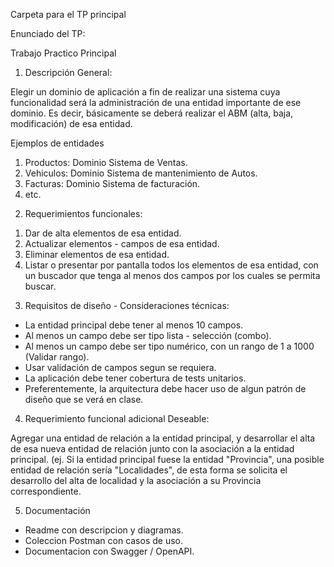 Carpeta para el TP principal

Enunciado del TP:

Trabajo Practico Principal 

1. Descripción General: 

Elegir un dominio de aplicación a fin de realizar una sistema cuya funcionalidad será la administración de una entidad importante de ese dominio. Es decir, básicamente se deberá realizar el ABM (alta, baja, modificación) de esa entidad.

Ejemplos de entidades

1) Productos: Dominio Sistema de Ventas.
2) Vehiculos: Dominio Sistema de mantenimiento de Autos. 
3) Facturas: Dominio Sistema de facturación.
4) etc. 

2. Requerimientos funcionales:

1) Dar de alta elementos de esa entidad.
2) Actualizar elementos - campos de esa entidad.
3) Eliminar elementos de esa entidad.
4) Listar o presentar por pantalla todos los elementos de esa entidad, con un buscador que tenga al menos dos campos por los cuales se permita buscar.
 
3. Requisitos de diseño - Consideraciones técnicas: 

- La entidad principal debe tener al menos 10 campos.
- Al menos un campo debe ser tipo lista - selección (combo).
- Al menos un campo debe ser tipo numérico, con un rango de 1 a 1000 (Validar rango).
- Usar validación de campos segun se requiera. 
- La aplicación debe tener cobertura de tests unitarios.
- Preferentemente, la arquitectura debe hacer uso de algun patrón de diseño que se verá en clase.

4. Requerimiento funcional adicional Deseable:

Agregar una entidad de relación a la entidad principal, y desarrollar el alta de esa nueva entidad de relación junto con la asociación a la entidad principal. (ej. Si la entidad principal fuese la entidad "Provincia", una posible entidad de relación sería "Localidades", de esta forma se solicita el desarrollo del alta de localidad y la asociación a su Provincia correspondiente.

5. Documentación

- Readme con descripcion y diagramas.
- Coleccion Postman con casos de uso.
- Documentacion con Swagger / OpenAPI. 
